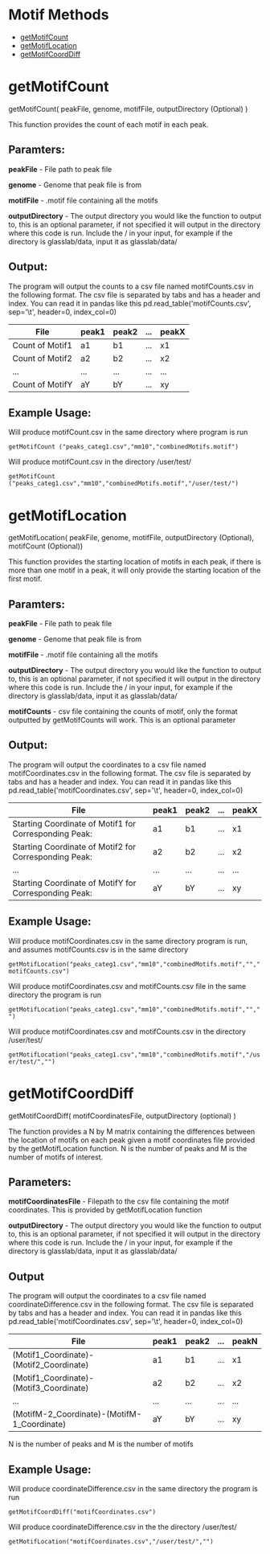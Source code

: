 # Motif Methods
- [getMotifCount](#-getMotifCount)
- [getMotifLocation](#-getMotifLocation)
- [getMotifCoordDiff](#-getMotifCoordDiff)

# getMotifCount
getMotifCount( peakFile, genome, motifFile, outputDirectory (Optional) )

This function provides the count of each motif in each peak.
## Paramters:
**peakFile** - File path to peak file 

**genome** - Genome that peak file is from 

**motifFile** - .motif file containing all the motifs

**outputDirectory** - The output directory you would like the function to output to, this is an optional parameter, if not specified it will output in the directory where this code is run.
Include the / in your input, for example if the directory is glasslab/data, input it as glasslab/data/

## Output:
The program will output the counts to a csv file named motifCounts.csv in the following format. 
The csv file is separated by tabs and has a header and index. 
You can read it in pandas like this pd.read_table('motifCounts.csv', sep='\t', header=0, index_col=0)

| File            | peak1 | peak2  |  ...  | peakX  |
| --------------- | ----- | ------ | ----- | ------ |
| Count of Motif1 |   a1  |   b1   |  ...  |   x1   |
| Count of Motif2 |   a2  |   b2   |  ...  |   x2   |
|  ...            |  ...  |   ...  |  ...  |  ...   |
| Count of MotifY |   aY  |   bY   |  ...  |   xy   |

## Example Usage:
Will produce motifCount.csv in the same directory where program is run

` getMotifCount ("peaks_categ1.csv","mm10","combinedMotifs.motif") `

Will produce motifCount.csv in the directory /user/test/

` getMotifCount ("peaks_categ1.csv","mm10","combinedMotifs.motif","/user/test/") `


# getMotifLocation

getMotifLocation( peakFile, genome, motifFile, outputDirectory (Optional), motifCount (Optional))

This function provides the starting location of motifs in each peak, if there is more than one motif in a peak, it will only provide the starting location of the first motif.
## Paramters:
**peakFile** - File path to peak file 

**genome** - Genome that peak file is from 

**motifFile** - .motif file containing all the motifs

**outputDirectory** - The output directory you would like the function to output to, this is an optional parameter, if not specified it will output in the directory where this code is run.
Include the / in your input, for example if the directory is glasslab/data, input it as glasslab/data/

**motifCounts** - csv file containing the counts of motif, only the format outputted by getMotifCounts will work. This is an optional parameter

## Output:
The program will output the coordinates to a csv file named motifCoordinates.csv in the following format. 
The csv file is separated by tabs and has a header and index. 
You can read it in pandas like this pd.read_table('motifCoordinates.csv', sep='\t', header=0, index_col=0)

| File            | peak1 | peak2  |  ...  | peakX  |
| --------------- | ----- | ------ | ----- | ------ |
| Starting Coordinate of Motif1 for Corresponding Peak: |   a1  |   b1   |  ...  |   x1   |
| Starting Coordinate of Motif2 for Corresponding Peak: |   a2  |   b2   |  ...  |   x2   |
|  ...            |  ...  |   ...  |  ...  |  ...   |
| Starting Coordinate of MotifY for Corresponding Peak: |   aY  |   bY   |  ...  |   xy   |

## Example Usage:

Will produce motifCoordinates.csv in the same directory program is run, and assumes motifCounts.csv is in the same directory

`getMotifLocation("peaks_categ1.csv","mm10","combinedMotifs.motif","","motifCounts.csv")`


Will produce motifCoordinates.csv and motifCounts.csv file in the same directory the program is run

`getMotifLocation("peaks_categ1.csv","mm10","combinedMotifs.motif","","")`

Will produce motifCoordinates.csv and motifCounts.csv in the directory /user/test/

`getMotifLocation("peaks_categ1.csv","mm10","combinedMotifs.motif","/user/test/","")`

# getMotifCoordDiff
getMotifCoordDiff( motifCoordinatesFile, outputDirectory (optional) )

The function provides a N by M matrix containing the differences between the location of motifs on each peak given a motif coordinates file provided by the getMotifLocation function. N is the number of peaks and M is the number of motifs of interest.
## Parameters:
**motifCoordinatesFile** - Filepath to the csv file containing the motif coordinates. This is provided by getMotifLocation function

**outputDirectory** - The output directory you would like the function to output to, this is an optional parameter, if not specified it will output in the directory where this code is run. Include the / in your input, for example if the directory is glasslab/data, input it as glasslab/data/

## Output
The program will output the coordinates to a csv file named coordinateDifference.csv in the following format. 
The csv file is separated by tabs and has a header and index. 
You can read it in pandas like this pd.read_table('motifCoordinates.csv', sep='\t', header=0, index_col=0)

| File            | peak1 | peak2  |  ...  | peakN  |
| --------------- | ----- | ------ | ----- | ------ |
| (Motif1_Coordinate)-(Motif2_Coordinate) |   a1  |   b1   |  ...  |   x1   |
| (Motif1_Coordinate)-(Motif3_Coordinate) |   a2  |   b2   |  ...  |   x2   |
|  ...            |  ...  |   ...  |  ...  |  ...   |
| (MotifM-2_Coordinate)-(MotifM-1_Coordinate) |   aY  |   bY   |  ...  |   xy   |

N is the number of peaks and M is the number of motifs
## Example Usage:

Will produce coordinateDifference.csv in the same directory the program is run

`getMotifCoordDiff("motifCoordinates.csv")`

Will produce coordinateDifference.csv in the the directory /user/test/

`getMotifLocation("motifCoordinates.csv","/user/test/","")`
